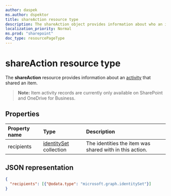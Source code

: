 ```yaml
---
author: daspek
ms.author: dspektor
title: shareAction resource type
description: The shareAction object provides information about who an item was shared to in a share action.
localization_priority: Normal
ms.prod: "sharepoint"
doc_type: resourcePageType
---
```

# shareAction resource type

The **shareAction** resource provides information about an [activity][activity] that shared an item.

>**Note:** Item activity records are currently only available on SharePoint and OneDrive for Business.

[activity]: itemactivity.md

## Properties

| Property name | Type                       | Description
|:--------------|:---------------------------|:-----------------------------
| recipients    | [identitySet][] collection | The identities the item was shared with in this action.

[identitySet]: identityset.md

## JSON representation

<!-- {
  "blockType": "resource",
  "optionalProperties": [ ],
  "@type": "microsoft.graph.shareAction"
}-->

```json
{
  "recipients": [{"@odata.type": "microsoft.graph.identitySet"}]
}
```

<!--
{
  "type": "#page.annotation",
  "description": "The shareAction object provides information about who an item was shared to in a share action.",
  "keywords": "activities,activity,action,mention",
  "section": "documentation",
  "tocPath": "Resources/shareAction",
  "suppressions": []
}
-->
